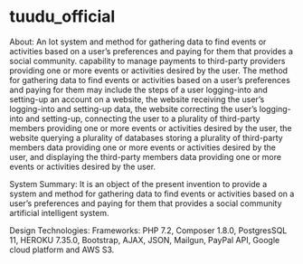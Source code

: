 # tuudu_official

About: An Iot system and method for gathering data to find events or activities based on a user’s preferences and paying for them that provides a social community. capability to manage payments to third-party providers providing one or more events or activities desired by the user. The method for gathering data to find events or activities based on a user’s preferences and paying for them may include the steps of a user logging-into and setting-up an account on a website, the website receiving the user’s logging-into and setting-up data, the website correcting the user’s logging-into and setting-up, connecting the user to a plurality of third-party members providing one or more events or activities desired by the user, the website querying a plurality of databases storing a plurality of third-party members data providing one or more events or activities desired by the user, and displaying the third-party members data providing one or more events or activities desired by the user.

System Summary:
It is an object of the present invention to provide a system and method for gathering data to find events or activities based on a user’s preferences and paying for them that provides a social community artificial intelligent system.


Design Technologies:
Frameworks: PHP 7.2, Composer 1.8.0, PostgresSQL 11, HEROKU 7.35.0, Bootstrap, AJAX, JSON, Mailgun, PayPal API, Google cloud platform and AWS S3.
